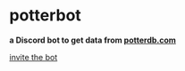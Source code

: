 # potterbot
**a Discord bot to get data from [potterdb.com](https://potterdb.com)**

[invite the bot](https://canary.discord.com/api/oauth2/authorize?client_id=1038817603516375040&scope=applications.commands)
